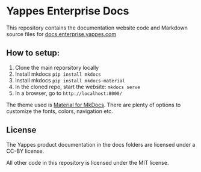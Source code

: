 # Yappes Enterprise Docs <!-- omit in toc -->

This repository contains the documentation website code and Markdown source files for [docs.enterprise.yappes.com](https://docs.enterprise.yappes.com)

## How to setup:

1. Clone the main reporsitory locally
2. Install mkdocs
`pip install mkdocs`
3. Install mkdocs
`pip install mkdocs-material`
4. In the cloned repo, start the website: `mkdocs serve`
4. In a browser, go to `http://localhost:8000/`

The theme used is [Material for MkDocs](https://squidfunk.github.io/mkdocs-material/getting-started/). There are plenty of options to customize the fonts, colors, navigation etc.

## License
The Yappes product documentation in the docs folders are licensed under a CC-BY license.

All other code in this repository is licensed under the MIT license.

